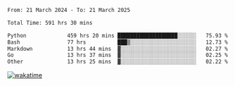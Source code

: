 <!--START_SECTION:waka-->

```txt
From: 21 March 2024 - To: 21 March 2025

Total Time: 591 hrs 30 mins

Python             459 hrs 20 mins ███████████████████░░░░░░   75.93 %
Bash               77 hrs          ███▒░░░░░░░░░░░░░░░░░░░░░   12.73 %
Markdown           13 hrs 44 mins  ▓░░░░░░░░░░░░░░░░░░░░░░░░   02.27 %
Go                 13 hrs 37 mins  ▓░░░░░░░░░░░░░░░░░░░░░░░░   02.25 %
Other              13 hrs 25 mins  ▓░░░░░░░░░░░░░░░░░░░░░░░░   02.22 %
```

<!--END_SECTION:waka-->
[![wakatime](https://wakatime.com/badge/user/5f89a63a-5294-4958-ad30-2b3455e63f2a.svg)](https://wakatime.com/@5f89a63a-5294-4958-ad30-2b3455e63f2a)
